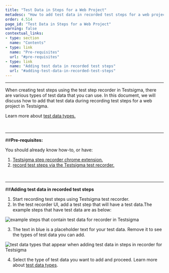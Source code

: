 ```yaml
---
title: "Test Data in Steps for a Web Project"
metadesc: "How to add test data in recorded test steps for a web project in Testsigma"
order: 4.514
page_id: "Test Data in Steps for a Web Project"
warning: false
contextual_links:
- type: section
  name: "Contents"
- type: link
  name: "Pre-requisites"
  url: "#pre-requisites"
- type: link
  name: "Adding test data in recorded test steps"
  url: "#adding-test-data-in-recorded-test-steps"
---
```


---

When creating test steps using the test step recorder in Testsigma, there are various types of test data that you can use. In this document, we will discuss how to add that test data during recording test steps for a web project in Testsigma. 

Learn more about [test data types.](https://testsigma.com/docs/test-data/types/overview/)

&emsp;

---
##**Pre-requisites:**

You should already know how-to, or have:

1. [Testsigma step recorder chrome extension.](https://testsigma.com/docs/test-step-recorder/install-chrome-extension/)
2. [record test steps via the Testsigma test recorder.](https://testsigma.com/docs/test-cases/create-steps-recorder/web-apps/overview/)

&emsp;

---
##**Adding test data in recorded test steps**

 1. Start recording test steps using Testsigma test recorder.
 2. In the test recorder UI, add a test step that will have a test data.The example steps that have test data are as below:

![example steps that contain test data for recorder in Testsigma](https://docs.testsigma.com/images/web-apps/test-data-example-steps-for-recorder-testsigma.png)

 3. The text in blue is a placeholder text for your test data. Remove it to see the types of test data you can add.

![test data types that appear when adding test data in steps in recorder for Testsigma](https://docs.testsigma.com/images/web-apps/test-data-types-test-data-in-recorder-steps-testsigma.png)

 
 4. Select the type of test data you want to add and proceed. Learn more about [test data types](https://testsigma.com/docs/test-data/types/overview/).



